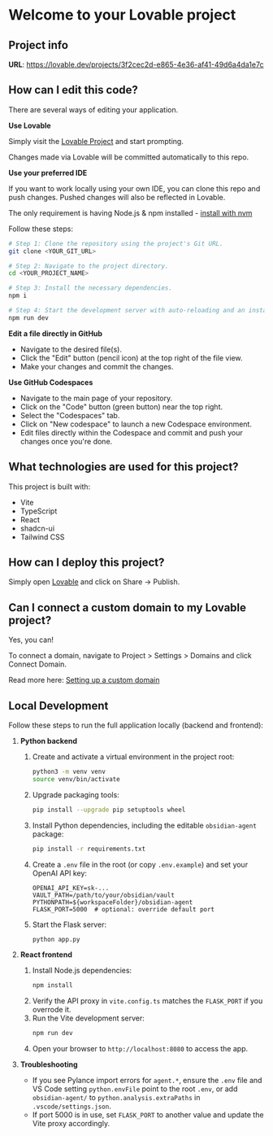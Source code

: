 # Welcome to your Lovable project

## Project info

**URL**: https://lovable.dev/projects/3f2cec2d-e865-4e36-af41-49d6a4da1e7c

## How can I edit this code?

There are several ways of editing your application.

**Use Lovable**

Simply visit the [Lovable Project](https://lovable.dev/projects/3f2cec2d-e865-4e36-af41-49d6a4da1e7c) and start prompting.

Changes made via Lovable will be committed automatically to this repo.

**Use your preferred IDE**

If you want to work locally using your own IDE, you can clone this repo and push changes. Pushed changes will also be reflected in Lovable.

The only requirement is having Node.js & npm installed - [install with nvm](https://github.com/nvm-sh/nvm#installing-and-updating)

Follow these steps:

```sh
# Step 1: Clone the repository using the project's Git URL.
git clone <YOUR_GIT_URL>

# Step 2: Navigate to the project directory.
cd <YOUR_PROJECT_NAME>

# Step 3: Install the necessary dependencies.
npm i

# Step 4: Start the development server with auto-reloading and an instant preview.
npm run dev
```

**Edit a file directly in GitHub**

- Navigate to the desired file(s).
- Click the "Edit" button (pencil icon) at the top right of the file view.
- Make your changes and commit the changes.

**Use GitHub Codespaces**

- Navigate to the main page of your repository.
- Click on the "Code" button (green button) near the top right.
- Select the "Codespaces" tab.
- Click on "New codespace" to launch a new Codespace environment.
- Edit files directly within the Codespace and commit and push your changes once you're done.

## What technologies are used for this project?

This project is built with:

- Vite
- TypeScript
- React
- shadcn-ui
- Tailwind CSS

## How can I deploy this project?

Simply open [Lovable](https://lovable.dev/projects/3f2cec2d-e865-4e36-af41-49d6a4da1e7c) and click on Share -> Publish.

## Can I connect a custom domain to my Lovable project?

Yes, you can!

To connect a domain, navigate to Project > Settings > Domains and click Connect Domain.

Read more here: [Setting up a custom domain](https://docs.lovable.dev/tips-tricks/custom-domain#step-by-step-guide)

## Local Development

Follow these steps to run the full application locally (backend and frontend):

1. **Python backend**
   1. Create and activate a virtual environment in the project root:
      ```bash
      python3 -m venv venv
      source venv/bin/activate
      ```
   2. Upgrade packaging tools:
      ```bash
      pip install --upgrade pip setuptools wheel
      ```
   3. Install Python dependencies, including the editable `obsidian-agent` package:
      ```bash
      pip install -r requirements.txt
      ```
   4. Create a `.env` file in the root (or copy `.env.example`) and set your OpenAI API key:
      ```text
      OPENAI_API_KEY=sk-...
      VAULT_PATH=/path/to/your/obsidian/vault
      PYTHONPATH=${workspaceFolder}/obsidian-agent
      FLASK_PORT=5000  # optional: override default port
      ```
   5. Start the Flask server:
      ```bash
      python app.py
      ```

2. **React frontend**
   1. Install Node.js dependencies:
      ```bash
      npm install
      ```
   2. Verify the API proxy in `vite.config.ts` matches the `FLASK_PORT` if you overrode it.
   3. Run the Vite development server:
      ```bash
      npm run dev
      ```
   4. Open your browser to `http://localhost:8080` to access the app.

3. **Troubleshooting**
   - If you see Pylance import errors for `agent.*`, ensure the `.env` file and VS Code setting `python.envFile` point to the root `.env`, or add `obsidian-agent/` to `python.analysis.extraPaths` in `.vscode/settings.json`.
   - If port 5000 is in use, set `FLASK_PORT` to another value and update the Vite proxy accordingly.
